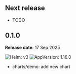 ## Next release

- TODO

## 0.1.0

**Release date:** 17 Sep 2025

![Helm: v3](https://img.shields.io/badge/Helm-v3.14%2B-informational?color=informational&logo=helm&link=https%3A%2F%2Fgithub.com%2Fhelm%2Fhelm%2Freleases%2Ftag%2Fv3.14.0) ![AppVersion: 1.16.0](https://img.shields.io/badge/1.16.0-success?logo=VictoriaMetrics&labelColor=gray&link=)

* charts/demo: add new chart
